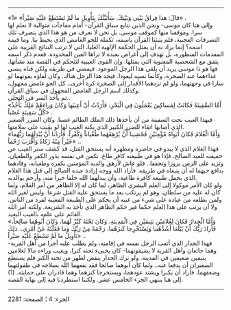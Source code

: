 ------------------------------------------------------------------------

«قالَ: هذا فِراقُ بَيْنِي وَبَيْنِكَ. سَأُنَبِّئُكَ بِتَأْوِيلِ ما لَمْ تَسْتَطِعْ عَلَيْهِ صَبْراً» «1» .  
وإلى هنا كان موسى- ونحن الذين نتابع سياق القرآن- أمام مفاجآت متوالية لا
نعلم لها سرا. وموقفنا منها كموقف موسى. بل نحن لا نعرف من هو هذا الذي
يتصرف تلك التصرفات العجيبة، فلم ينبئنا القرآن باسمه، تكملة للجو الغامض
الذي يحيط بنا. وما قيمة اسمه؟ إنما يراد به أن يمثل الحكمة الإلهية
العليا، التي لا ترتب النتائج القريبة على المقدمات المنظورة، بل تهدف إلى
أغراض بعيدة لا تراها العين المحدودة. فعدم ذكر اسمه يتفق مع الشخصية
المعنوية التي يمثلها. وإن القوى الغيبية لتتحكم في القصة منذ نشأتها. فها
هو ذا موسى يريد أن يلقى هذا الرجل الموعود. فيمضي في طريقه ولكن فتاه ينسى
غداءهما عند الصخرة، وكأنما نسيه ليعودا. فيجد هذا الرجل هناك. وكان لقاؤه
يفوتهما لو سارا في وجهتهما، ولو لم تردهما الأقدار إلى الصخرة كرة أخرى..
كل الجو غامض مجهول، وكذلك اسم الرجل الغامض المجهول في سياق القرآن.  
ثم يأخذ السر في التجلي..  
«أَمَّا السَّفِينَةُ فَكانَتْ لِمَساكِينَ يَعْمَلُونَ فِي الْبَحْرِ، فَأَرَدْتُ أَنْ أَعِيبَها وَكانَ وَراءَهُمْ
مَلِكٌ يَأْخُذُ كُلَّ سَفِينَةٍ غَصْباً» .  
فبهذا العيب نجت السفينة من أن يأخذها ذلك الملك الظالم غصبا. وكان الضرر
الصغير الذي أصابها اتقاء للضرر الكبير الذي يكنه الغيب لها لو بقيت على
سلامتها.  
«وَأَمَّا الْغُلامُ فَكانَ أَبَواهُ مُؤْمِنَيْنِ فَخَشِينا أَنْ يُرْهِقَهُما طُغْياناً وَكُفْراً. فَأَرَدْنا أَنْ
يُبْدِلَهُما رَبُّهُما خَيْراً مِنْهُ زَكاةً وَأَقْرَبَ رُحْماً» ..  
فهذا الغلام الذي لا يبدو في حاضره ومظهره أنه يستحق القتل، قد كشف ستر
الغيب عن حقيقته للعبد الصالح، فإذا هو في طبيعته كافر طاغ، تكمن في نفسه
بذور الكفر والطغيان، وتزيد على الزمن بروزا وتحققا.. فلو عاش لأرهق والديه
المؤمنين بكفره وطغيانه، وقادهما بدافع حبهما له أن يتبعاه في طريقه. فأراد
الله ووجه إرادة عبده الصالح إلى قتل هذا الغلام الذي يحمل طبيعة كافرة
طاغية، وأن يبدلهما الله خلفا خيرا منه، وأرحم بوالديه.  
ولو كان الأمر موكولا إلى العلم البشري الظاهر، لما كان له إلا الظاهر من
أمر الغلام، ولما كان له عليه من سلطان، وهو لم يرتكب بعد ما يستحق عليه
القتل شرعا. وليس لغير الله ولمن يطلعه من عباده على شيء من غيبه أن يحكم
على الطبيعة المغيبة لفرد من الناس. ولا أن يرتب على هذا العلم حكما غير
حكم الظاهر الذي تأخذ به الشريعة. ولكنه أمر الله القائم على علمه بالغيب
البعيد.  
«وَأَمَّا الْجِدارُ فَكانَ لِغُلامَيْنِ يَتِيمَيْنِ فِي الْمَدِينَةِ، وَكانَ تَحْتَهُ كَنْزٌ لَهُما، وَكانَ
أَبُوهُما صالِحاً، فَأَرادَ رَبُّكَ أَنْ يَبْلُغا أَشُدَّهُما وَيَسْتَخْرِجا كَنزَهُما، رَحْمَةً مِنْ رَبِّكَ وَما
فَعَلْتُهُ عَنْ أَمْرِي.. ذلِكَ تَأْوِيلُ ما لَمْ تَسْطِعْ عَلَيْهِ صَبْراً» ..  
فهذا الجدار الذي أتعب الرجل نفسه في إقامته، ولم يطلب عليه أجرا من أهل
القرية- وهما جائعان وأهل القرية لا يضيفونهما- كان يخبىء تحته كنزا، ويغيب
وراءه مالا لغلامين يتيمين ضعيفين في المدينة. ولو ترك الجدار ينقض لظهر من
تحته الكنز فلم يستطع الصغيران أن يدفعا عنه.. ولما كان أبوهما صالحا فقد
نفعهما الله بصلاحه في طفولتهما وضعفهما، فأراد أن يكبرا ويشتد عودهما،
ويستخرجا كنزهما وهما قادران على حمايته. (1) إلى هنا ينتهي الجزء الخامس
عشر. ولكننا استطردنا فيه إلى نهاية القصة.

------------------------------------------------------------------------

الجزء: 4 ¦ الصفحة: 2281
